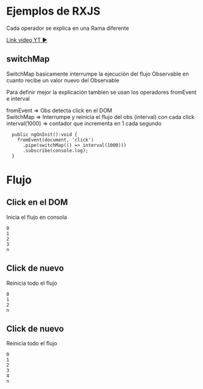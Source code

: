 # Ejemplos de RXJS  
Cada operador se explica en una Rama diferente

[Link video YT ▶️](https://www.youtube.com/watch?v=Vc87KRqvMJM)

## switchMap

SwitchMap basicamente interrumpe la ejecución del flujo Observable en cuanto recibe un valor nuevo del Observable  


Para definir mejor la explicación tambien se usan los operadores fromEvent e interval

 fromEvent => Obs detecta click en el DOM  
 SwitchMap => Interrumpe y reinicia el flujo del obs (interval) con cada click  
 interval(1000) => contador que incrementa en 1 cada segundo 

~~~
  public ngOnInit():void {
    fromEvent(document, 'click')
      .pipe(switchMap(() => interval(1000)))
      .subscribe(console.log);
  }
~~~

# Flujo

## Click en el DOM
  Inicia el flujo en consola

~~~
0
1
2
3
n
~~~

## Click de nuevo
 Reinicia todo el flujo
~~~
0
1
2
n
~~~

## Click de nuevo
 Reinicia todo el flujo
~~~
0
1
2
3
4
n 
~~~
